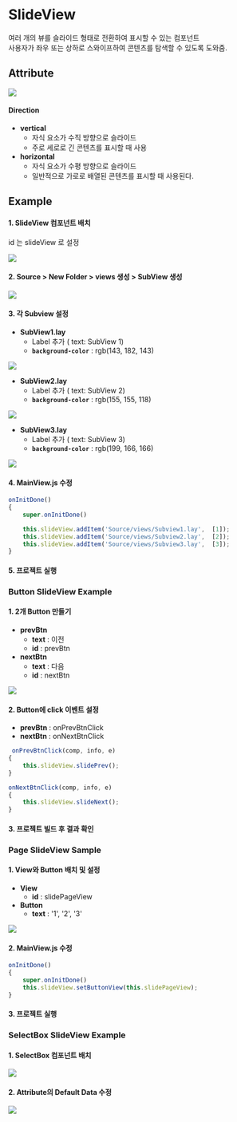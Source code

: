 # SlideView

여러 개의 뷰를 슬라이드 형태로 전환하여 표시할 수 있는 컴포넌트\
사용자가 좌우 또는 상하로 스와이프하여 콘텐츠를 탐색할 수 있도록 도와줌.

## Attribute

![](../../.gitbook/assets/slide_attribute.png)

#### Direction

* **vertical**
  * 자식 요소가 수직 방향으로 슬라이드
  * 주로 세로로 긴 콘텐츠를 표시할 때 사용
* **horizontal**
  * 자식 요소가 수평 방향으로 슬라이드
  * 일반적으로 가로로 배열된 콘텐츠를 표시할 때 사용된다.

## Example

#### 1. SlideView 컴포넌트 배치

id 는 slideView 로 설정

![](../../.gitbook/assets/slide_setting.png)

#### 2. Source > New Folder > views 생성 > SubView 생성

![](../../.gitbook/assets/slide_subview.png)

#### 3. 각 Subview 설정

* **SubView1.lay**
  * Label 추가 ( text: SubView 1)
  * **`background-color`** : rgb(143, 182, 143)

![](../../.gitbook/assets/Subview1.png)

* **SubView2.lay**
  * Label 추가 ( text: SubView 2)
  * **`background-color`** : rgb(155, 155, 118)

![](../../.gitbook/assets/Subview2.png)

* **SubView3.lay**
  * Label 추가 ( text: SubView 3)
  * **`background-color`** : rgb(199, 166, 166)

![](../../.gitbook/assets/Subview3.png)

#### 4. MainView.js 수정

```js
onInitDone()
{
	super.onInitDone()

	this.slideView.addItem('Source/views/Subview1.lay',  [1]);
	this.slideView.addItem('Source/views/Subview2.lay',  [2]);
	this.slideView.addItem('Source/views/Subview3.lay',  [3]);
}
```

#### 5. 프로젝트 실행

### Button SlideView Example

#### 1. 2개 Button 만들기

* **prevBtn**
  * **text** : 이전
  * **id** : prevBtn
* **nextBtn**
  * **text** : 다음
  * **id** : nextBtn

![](../../.gitbook/assets/slide_btn.png)

#### 2. Button에 click 이벤트 설정

* **prevBtn** : onPrevBtnClick
* **nextBtn** : onNextBtnClick

```js
 onPrevBtnClick(comp, info, e)
{
	this.slideView.slidePrev();
}

onNextBtnClick(comp, info, e)
{
	this.slideView.slideNext();
}
```

#### 3. 프로젝트 빌드 후 결과 확인

### Page SlideView Sample

#### 1. View와 Button 배치 및 설정

* **View**
  * **id** : slidePageView
* **Button**
  * **text** : '1', '2', '3'

![](../../.gitbook/assets/slide_page.png)

#### 2. MainView.js 수정

```js
onInitDone()
{
	super.onInitDone()
	this.slideView.setButtonView(this.slidePageView);
}
```

#### 3. 프로젝트 실행

### SelectBox SlideView Example

#### 1. SelectBox 컴포넌트 배치

![](../../.gitbook/assets/slide_select.png)

#### 2. Attribute의 Default Data 수정

![](../../.gitbook/assets/slide_selectData.png)

